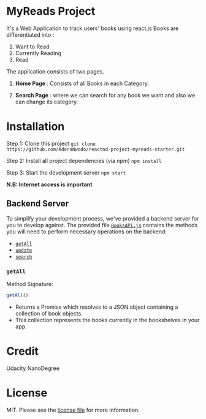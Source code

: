 # MyReads Project

It's a Web Application to track users' books using react.js
Books are differentiated into :
 1. Want to Read
 2. Currently Reading
 3. Read

The application consists of two pages.
  1. **Home Page** : Consists of all Books in each Category.

  2. **Search Page** : where we can search for any book we want and also we can change its category.
  
# Installation
  
 Step 1: Clone this project
  ```git clone https://github.com/AdoraNwodo/reactnd-project-myreads-starter.git```
  
 Step 2: Install all project dependencies (via npm)
 ```npm install```
 
 Step 3: Start the development server 
 ```npm start```
 
 **N.B: Internet access is important**
 
## Backend Server

To simplify your development process, we've provided a backend server for you to develop against. The provided file [`BooksAPI.js`](src/BooksAPI.js) contains the methods you will need to perform necessary operations on the backend:

* [`getAll`](#getall)
* [`update`](#update)
* [`search`](#search)

### `getAll`

Method Signature:

```js
getAll()
```

* Returns a Promise which resolves to a JSON object containing a collection of book objects.
* This collection represents the books currently in the bookshelves in your app.

# Credit
Udacity NanoDegree

# License

MIT. Please see the [license file](LICENSE) for more information.
